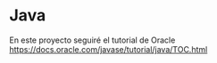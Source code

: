 # Java
En este proyecto seguiré el tutorial de Oracle https://docs.oracle.com/javase/tutorial/java/TOC.html
